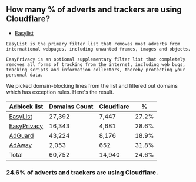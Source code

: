 ## How many % of adverts and trackers are using Cloudflare?


- [Easylist](https://web.archive.org/web/20210516110248/https://easylist.to/)
```
EasyList is the primary filter list that removes most adverts from international webpages, including unwanted frames, images and objects.

EasyPrivacy is an optional supplementary filter list that completely removes all forms of tracking from the internet, including web bugs, tracking scripts and information collectors, thereby protecting your personal data.
```


We picked domain-blocking lines from the list and filtered out domains which has exception rules.
Here's the result.


| Adblock list | Domains Count | Cloudflare | % |
| --- | --- | --- | --- |
| [EasyList](https://easylist.to/easylist/easylist.txt) | 27,392 | 7,447 | 27.2% |
| [EasyPrivacy](https://easylist.to/easylist/easyprivacy.txt) | 16,343 | 4,681 | 28.6% |
| [AdGuard](https://adguardteam.github.io/AdGuardSDNSFilter/Filters/filter.txt) | 43,224 | 8,176 | 18.9% |
| [AdAway](https://raw.githubusercontent.com/AdAway/adaway.github.io/master/hosts.txt) | 2,053 | 652 | 31.8% |
| Total | 60,752 | 14,940 | 24.6% |


### 24.6% of adverts and trackers are using Cloudflare.